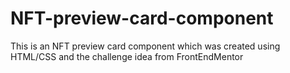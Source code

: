 # NFT-preview-card-component
This is an NFT preview card component which was created using HTML/CSS and the challenge idea from FrontEndMentor
